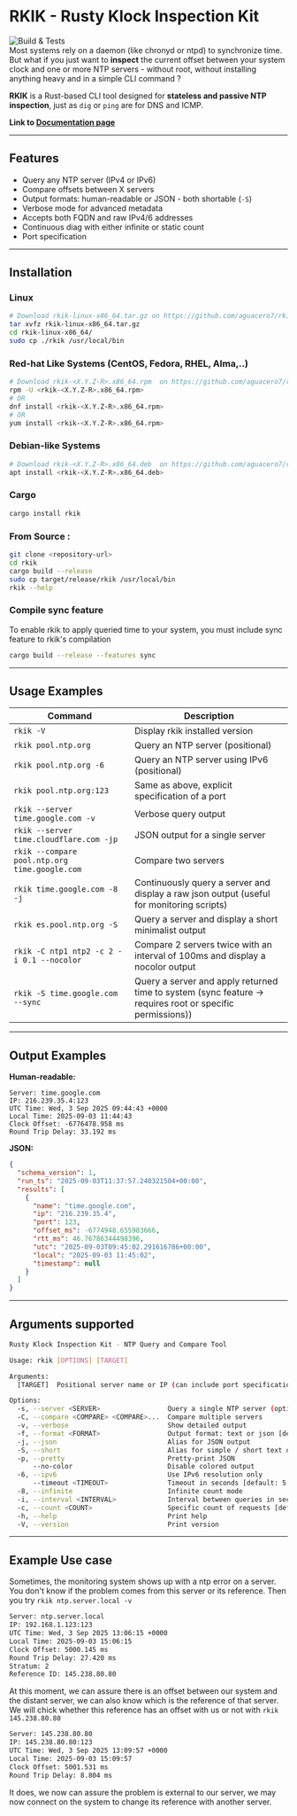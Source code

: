 # RKIK - Rusty Klock Inspection Kit
![Build & Tests](https://github.com/aguacero7/rkik/actions/workflows/ci-test-n-build.yml/badge.svg)
<br>
Most systems rely on a daemon (like chronyd or ntpd) to synchronize time. But what if you just want to **inspect** the current offset between your system clock and one or more NTP servers - without root, without installing anything heavy and in a simple CLI command ?

**RKIK** is a Rust-based CLI tool designed for **stateless and passive NTP inspection**, just as `dig` or `ping` are for DNS and ICMP.

**Link to  [Documentation page](https://aguacero7.github.io/rkik/)**

---

## Features

- Query any NTP server (IPv4 or IPv6)
-  Compare offsets between X servers
-  Output formats: human-readable or JSON - both shortable (`-S`)
-  Verbose mode for advanced metadata
-  Accepts both FQDN and raw IPv4/6 addresses
-  Continuous diag with either infinite or static count
-  Port specification

---
## Installation

### Linux
```bash
# Download rkik-linux-x86_64.tar.gz on https://github.com/aguacero7/rkik/releases/latest
tar xvfz rkik-linux-x86_64.tar.gz 
cd rkik-linux-x86_64/
sudo cp ./rkik /usr/local/bin
```
### Red-hat Like Systems (CentOS, Fedora, RHEL, Alma,..)
```bash
# Download rkik-<X.Y.Z-R>.x86_64.rpm  on https://github.com/aguacero7/rkik/releases/latest
rpm -U <rkik-<X.Y.Z-R>.x86_64.rpm>
# OR
dnf install <rkik-<X.Y.Z-R>.x86_64.rpm>
# OR
yum install <rkik-<X.Y.Z-R>.x86_64.rpm>
```
### Debian-like Systems
```bash
# Download rkik-<X.Y.Z-R>.x86_64.deb  on https://github.com/aguacero7/rkik/releases/latest
apt install <rkik-<X.Y.Z-R>.x86_64.deb>
```
### Cargo
```bash
cargo install rkik
```


### From Source : 
```bash
git clone <repository-url>
cd rkik
cargo build --release
sudo cp target/release/rkik /usr/local/bin
rkik --help
```


### Compile sync feature
To enable rkik to apply queried time to your system, you must include sync feature to rkik's compilation
```bash
cargo build --release --features sync
```

---

## Usage Examples

| Command                                          | Description                                |
|--------------------------------------------------|--------------------------------------------|
| `rkik -V`                              | Display rkik installed version           |
| `rkik pool.ntp.org`                              | Query an NTP server (positional)           |
| `rkik pool.ntp.org -6`                              | Query an NTP server using IPv6 (positional)           |
| `rkik pool.ntp.org:123`                     | Same as above, explicit specification of a port               |
| `rkik --server time.google.com -v`        | Verbose query output                       |
| `rkik --server time.cloudflare.com -jp`| JSON output for a single server            |
| `rkik --compare pool.ntp.org time.google.com`    | Compare two servers                        |
| `rkik time.google.com -8 -j`         | Continuously query a server and display a raw json output (useful for monitoring scripts)          |
| `rkik es.pool.ntp.org -S `         | Query a server and display a short minimalist output           |
| `rkik -C ntp1 ntp2 -c 2 -i 0.1 --nocolor`         | Compare 2 servers twice with an interval of 100ms and display a nocolor output           |
| `rkik -S time.google.com --sync`         | Query a server and apply returned time to system (sync feature -> requires root or specific permissions))          |


---

## Output Examples

**Human-readable:**
```
Server: time.google.com
IP: 216.239.35.4:123
UTC Time: Wed, 3 Sep 2025 09:44:43 +0000
Local Time: 2025-09-03 11:44:43
Clock Offset: -6776478.958 ms
Round Trip Delay: 33.192 ms
```

**JSON:**
```json
{
  "schema_version": 1,
  "run_ts": "2025-09-03T11:37:57.240321504+00:00",
  "results": [
    {
      "name": "time.google.com",
      "ip": "216.239.35.4",
      "port": 123,
      "offset_ms": -6774948.655983666,
      "rtt_ms": 46.76786344498396,
      "utc": "2025-09-03T09:45:02.291616786+00:00",
      "local": "2025-09-03 11:45:02",
      "timestamp": null
    }
  ]
}

```

---

## Arguments supported 
```bash
Rusty Klock Inspection Kit - NTP Query and Compare Tool

Usage: rkik [OPTIONS] [TARGET]

Arguments:
  [TARGET]  Positional server name or IP (can include port specification) - Examples: [time.google.com, [2001:4860:4860::8888]:123, 192.168.1.23:123]

Options:
  -s, --server <SERVER>                 Query a single NTP server (optional)
  -C, --compare <COMPARE> <COMPARE>...  Compare multiple servers
  -v, --verbose                         Show detailed output
  -f, --format <FORMAT>                 Output format: text or json [default: text] [possible values: text, json, simple, json-short]
  -j, --json                            Alias for JSON output
  -S, --short                           Alias for simple / short text output
  -p, --pretty                          Pretty-print JSON
      --no-color                        Disable colored output
  -6, --ipv6                            Use IPv6 resolution only
      --timeout <TIMEOUT>               Timeout in seconds [default: 5.0]
  -8, --infinite                        Infinite count mode
  -i, --interval <INTERVAL>             Interval between queries in seconds (only with --infinite or --count) [default: 1.0]
  -c, --count <COUNT>                   Specific count of requests [default: 1]
  -h, --help                            Print help
  -V, --version                         Print version
```

--- 

## Example Use case
Sometimes, the monitoring system shows up with a ntp error on a server.
You don't know if the problem comes from this server or its reference.
Then you try `rkik ntp.server.local -v`
```bash
Server: ntp.server.local
IP: 192.168.1.123:123
UTC Time: Wed, 3 Sep 2025 13:06:15 +0000
Local Time: 2025-09-03 15:06:15
Clock Offset: 5000.145 ms
Round Trip Delay: 27.420 ms
Stratum: 2
Reference ID: 145.238.80.80
```

At this moment, we can assure there is an offset between our system and the distant server, we can also know which is the reference of that server.
We will chick whether this reference has an offset with us or not with `rkik 145.238.80.80`
```bash
Server: 145.238.80.80
IP: 145.238.80.80:123
UTC Time: Wed, 3 Sep 2025 13:09:57 +0000
Local Time: 2025-09-03 15:09:57
Clock Offset: 5001.531 ms
Round Trip Delay: 8.804 ms
```
It does, we now can assure the problem is external to our server, we may now connect on the system to change its reference with another server.
